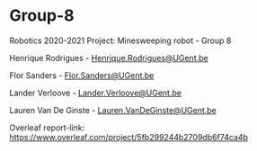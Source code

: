 # Group-8
Robotics 2020-2021 Project: Minesweeping robot - Group 8

Henrique Rodrigues - Henrique.Rodrigues@UGent.be

Flor Sanders - Flor.Sanders@UGent.be

Lander Verloove - Lander.Verloove@UGent.be

Lauren Van De Ginste - Lauren.VanDeGinste@UGent.be



Overleaf report-link: https://www.overleaf.com/project/5fb299244b2709db6f74ca4b
